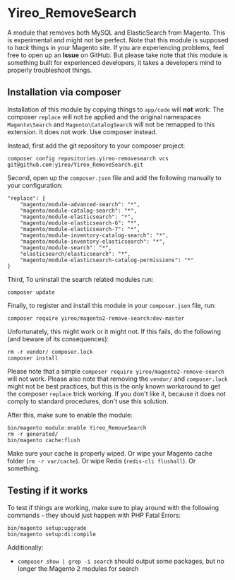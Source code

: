 # Yireo_RemoveSearch
A module that removes both MySQL and ElasticSearch from Magento. This is experimental and might not be perfect. Note that this module is supposed to *hack* things in your Magento site. If you are experiencing problems, feel free to open up an **Issue** on GitHub. But please take note that this module is something built for experienced developers, it takes a developers mind to properly troubleshoot things.

## Installation via composer
Installation of this module by copying things to `app/code` will **not** work: The composer `replace` will not be applied and the original namespaces `Magento\Search` and `Magento\CatalogSearch` will not be remapped to this extension. It does not work. Use composer instead.


Instead, first add the git repository to your composer project:

    composer config repositories.yireo-removesearch vcs git@github.com:yireo/Yireo_RemoveSearch.git 

Second, open up the `composer.json` file and add the following manually to your configuration:
        
    "replace": {
        "magento/module-advanced-search": "*",
        "magento/module-catalog-search": "*",
        "magento/module-elasticsearch": "*",
        "magento/module-elasticsearch-6": "*",
        "magento/module-elasticsearch-7": "*",
        "magento/module-inventory-catalog-search": "*",
        "magento/module-inventory-elasticsearch": "*",
        "magento/module-search": "*",
        "elasticsearch/elasticsearch": "*",
        "magento/module-elasticsearch-catalog-permissions": "*"
    }

Third, To uninstall the search related modules run:

    composer update
 
Finally, to register and install this module in your `composer.json` file, run:

    composer require yireo/magento2-remove-search:dev-master

Unfortunately, this might work or it might not. If this fails, do the following (and beware of its consequences):

    rm -r vendor/ composer.lock
    composer install
    
Please note that a simple `composer require yireo/magento2-remove-search` will not work. Please also note that removing the `vendor/` and `composer.lock` might not be best practices, but this is the only known workaround to get the composer `replace` trick working. If you don't like it, because it does not comply to standard procedures, don't use this solution.

After this, make sure to enable the module:

    bin/magento module:enable Yireo_RemoveSearch
    rm -r generated/
    bin/magento cache:flush

Make sure your cache is properly wiped. Or wipe your Magento cache folder (`rm -r var/cache`). Or wipe Redis (`redis-cli flushall`). Or something.
    
## Testing if it works
To test if things are working, make sure to play around with the following commands - they should just happen with PHP Fatal Errors:
     
    bin/magento setup:upgrade
    bin/magento setup:di:compile

Additionally:

- `composer show | grep -i search` should output some packages, but no longer the Magento 2 modules for search
